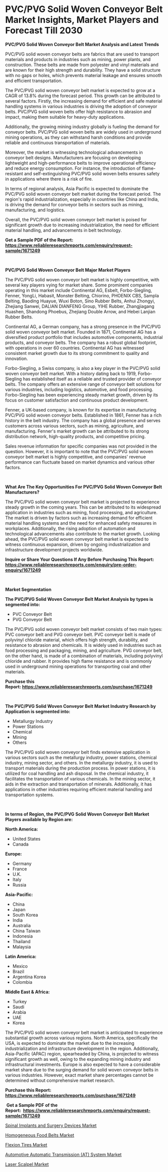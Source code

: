 <p><h1>PVC/PVG Solid Woven Conveyor Belt Market Insights, Market Players and Forecast Till 2030</h1></p><p><strong>PVC/PVG Solid Woven Conveyor Belt Market Analysis and Latest Trends</strong></p>
<p><p>PVC/PVG solid woven conveyor belts are fabrics that are used to transport materials and products in industries such as mining, power plants, and construction. These belts are made from polyester and vinyl materials and are known for their high strength and durability. They have a solid structure with no gaps or holes, which prevents material leakage and ensures smooth and efficient transportation.</p><p>The PVC/PVG solid woven conveyor belt market is expected to grow at a CAGR of 13.8% during the forecast period. This growth can be attributed to several factors. Firstly, the increasing demand for efficient and safe material handling systems in various industries is driving the adoption of conveyor belts. PVC/PVG solid woven belts offer high resistance to abrasion and impact, making them suitable for heavy-duty applications.</p><p>Additionally, the growing mining industry globally is fueling the demand for conveyor belts. PVC/PVG solid woven belts are widely used in underground mining operations, as they can withstand harsh conditions and provide reliable and continuous transportation of materials.</p><p>Moreover, the market is witnessing technological advancements in conveyor belt designs. Manufacturers are focusing on developing lightweight and high-performance belts to improve operational efficiency and reduce energy consumption. For instance, the introduction of flame-resistant and self-extinguishing PVC/PVG solid woven belts ensures safety in applications where there is a risk of fire.</p><p>In terms of regional analysis, Asia Pacific is expected to dominate the PVC/PVG solid woven conveyor belt market during the forecast period. The region's rapid industrialization, especially in countries like China and India, is driving the demand for conveyor belts in sectors such as mining, manufacturing, and logistics.</p><p>Overall, the PVC/PVG solid woven conveyor belt market is poised for significant growth due to increasing industrialization, the need for efficient material handling, and advancements in belt technology.</p></p>
<p><strong>Get a Sample PDF of the Report:&nbsp; <a href="https://www.reliableresearchreports.com/enquiry/request-sample/1671249">https://www.reliableresearchreports.com/enquiry/request-sample/1671249</a></strong></p>
<p>&nbsp;</p>
<p><strong>PVC/PVG Solid Woven Conveyor Belt Major Market Players</strong></p>
<p><p>The PVC/PVG solid woven conveyor belt market is highly competitive, with several key players vying for market share. Some prominent companies operating in this market include Continental AG, Esbelt, Forbo-Siegling, Fenner, YongLi, Habasit, Monster Belting, Chiorino, PHOENIX CBS, Sampla Belting, Baoding Huayue, Wuxi Boton, Sino Rubber Belts, Anhui Zhongyi, Zhejiang Sanwei, DALIAN DIANFENG Group, YIHE Rubber, Zhangjiagang Huashen, Shandong Phoebus, Zhejiang Double Arrow, and Hebei Lanjian Rubber Belts.</p><p>Continental AG, a German company, has a strong presence in the PVC/PVG solid woven conveyor belt market. Founded in 1871, Continental AG has a diversified product portfolio that includes automotive components, industrial products, and conveyor belts. The company has a robust global footprint, with operations in over 60 countries. Continental AG has witnessed consistent market growth due to its strong commitment to quality and innovation.</p><p>Forbo-Siegling, a Swiss company, is also a key player in the PVC/PVG solid woven conveyor belt market. With a history dating back to 1919, Forbo-Siegling has established itself as a reliable and trusted provider of conveyor belts. The company offers an extensive range of conveyor belt solutions for various industries, including logistics, automotive, and food processing. Forbo-Siegling has been experiencing steady market growth, driven by its focus on customer satisfaction and continuous product development.</p><p>Fenner, a UK-based company, is known for its expertise in manufacturing PVC/PVG solid woven conveyor belts. Established in 1861, Fenner has a rich history in the belt industry. The company has a global presence and serves customers across various sectors, such as mining, agriculture, and manufacturing. Fenner's market growth can be attributed to its strong distribution network, high-quality products, and competitive pricing.</p><p>Sales revenue information for specific companies was not provided in the question. However, it is important to note that the PVC/PVG solid woven conveyor belt market is highly competitive, and companies' revenue performance can fluctuate based on market dynamics and various other factors.</p></p>
<p>&nbsp;</p>
<p><strong>What Are The Key Opportunities For PVC/PVG Solid Woven Conveyor Belt Manufacturers?</strong></p>
<p><p>The PVC/PVG solid woven conveyor belt market is projected to experience steady growth in the coming years. This can be attributed to its widespread application in industries such as mining, food processing, and agriculture. The market is driven by factors such as increasing demand for efficient material handling systems and the need for enhanced safety measures in workplaces. Additionally, the rising adoption of automation and technological advancements also contribute to the market growth. Looking ahead, the PVC/PVG solid woven conveyor belt market is expected to witness continuous expansion, driven by ongoing industrialization and infrastructure development projects worldwide.</p></p>
<p><strong>Inquire or Share Your Questions If Any Before Purchasing This Report: <a href="https://www.reliableresearchreports.com/enquiry/pre-order-enquiry/1671249">https://www.reliableresearchreports.com/enquiry/pre-order-enquiry/1671249</a></strong></p>
<p>&nbsp;</p>
<p><strong>Market Segmentation</strong></p>
<p><strong>The PVC/PVG Solid Woven Conveyor Belt Market Analysis by types is segmented into:</strong></p>
<p><ul><li>PVC Conveyor Belt</li><li>PVG Conveyor Belt</li></ul></p>
<p><p>The PVC/PVG solid woven conveyor belt market consists of two main types: PVC conveyor belt and PVG conveyor belt. PVC conveyor belt is made of polyvinyl chloride material, which offers high strength, durability, and resistance to abrasion and chemicals. It is widely used in industries such as food processing and packaging, mining, and agriculture. PVG conveyor belt, on the other hand, is made of a combination of materials, including polyvinyl chloride and rubber. It provides high flame resistance and is commonly used in underground mining operations for transporting coal and other materials.</p></p>
<p><strong>Purchase this Report:&nbsp;<a href="https://www.reliableresearchreports.com/purchase/1671249">https://www.reliableresearchreports.com/purchase/1671249</a></strong></p>
<p>&nbsp;</p>
<p><strong>The PVC/PVG Solid Woven Conveyor Belt Market Industry Research by Application is segmented into:</strong></p>
<p><ul><li>Metallurgy Industry</li><li>Power Stations</li><li>Chemical</li><li>Mining</li><li>Others</li></ul></p>
<p><p>The PVC/PVG solid woven conveyor belt finds extensive application in various sectors such as the metallurgy industry, power stations, chemical industry, mining sector, and others. In the metallurgy industry, it is used to transport materials during the production process. In power stations, it is utilized for coal handling and ash disposal. In the chemical industry, it facilitates the transportation of various chemicals. In the mining sector, it aids in the extraction and transportation of minerals. Additionally, it has applications in other industries requiring efficient material handling and transportation systems.</p></p>
<p>&nbsp;</p>
<p><strong>In terms of Region, the PVC/PVG Solid Woven Conveyor Belt Market Players available by Region are:</strong></p>
<p>
    <p> <strong> North America: </strong>
        <ul>
            <li>United States</li>
            <li>Canada</li>
        </ul>
        </p> 
    <p> <strong> Europe: </strong>
        <ul>
            <li>Germany</li>
            <li>France</li>
            <li>U.K.</li>
            <li>Italy</li>
            <li>Russia</li>
        </ul>
        </p> 
    <p> <strong> Asia-Pacific: </strong>
        <ul>
            <li>China</li>
            <li>Japan</li>
            <li>South Korea</li>
            <li>India</li>
            <li>Australia</li>
            <li>China Taiwan</li>
            <li>Indonesia</li>
            <li>Thailand</li>
            <li>Malaysia</li>
        </ul>
        </p> 
    <p> <strong> Latin America: </strong>
        <ul>
            <li>Mexico</li>
            <li>Brazil</li>
            <li>Argentina Korea</li>
            <li>Colombia</li>
        </ul>
        </p> 
    <p> <strong> Middle East & Africa: </strong>
        <ul>
            <li>Turkey</li>
            <li>Saudi</li>
            <li>Arabia</li>
            <li>UAE</li>
            <li>Korea</li>
        </ul>
    </p>
    </p>
<p><p>The PVC/PVG solid woven conveyor belt market is anticipated to experience substantial growth across various regions. North America, specifically the USA, is expected to dominate the market due to the increasing industrialization and infrastructure development in the region. Additionally, Asia-Pacific (APAC) region, spearheaded by China, is projected to witness significant growth as well, owing to the expanding mining industry and infrastructural investments. Europe is also expected to have a considerable market share due to the surging demand for solid woven conveyor belts in various industries. However, exact market share percentages cannot be determined without comprehensive market research.</p></p>
<p><strong>Purchase this Report: <a href="https://www.reliableresearchreports.com/purchase/1671249">https://www.reliableresearchreports.com/purchase/1671249</a></strong></p>
<p>&nbsp;<strong>Get a Sample PDF of the Report:&nbsp;&nbsp;<a href="https://www.reliableresearchreports.com/enquiry/request-sample/1671249">https://www.reliableresearchreports.com/enquiry/request-sample/1671249</a></strong></p>
<p><strong></strong></p>
<p><p><a href="https://www.linkedin.com/pulse/spinal-implants-surgery-devices-market-share-amp-new-trends-jcqkc/">Spinal Implants and Surgery Devices Market</a></p><p><a href="https://github.com/deliacustodio40/Market-Research-Report-List-1/blob/main/homogeneous-food-belts-market.md">Homogeneous Food Belts Market</a></p><p><a href="https://github.com/scarol104/Market-Research-Report-List-1/blob/main/flexion-tires-market.md">Flexion Tires Market</a></p><p><a href="https://medium.com/@mayankdeswal9588dm/automotive-automatic-transmission-at-system-market-competitive-analysis-market-trends-and-dbe5dc2a4831">Automotive Automatic Transmission (AT) System Market</a></p><p><a href="https://www.linkedin.com/pulse/laser-scalpel-market-challenges-opportunities-growth-drivers-qwc8c/">Laser Scalpel Market</a></p></p>